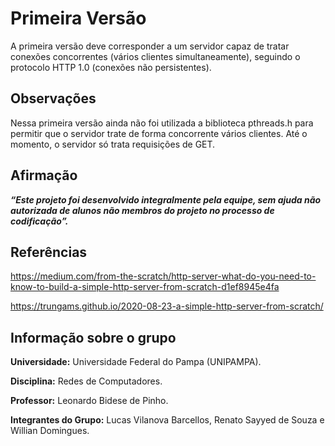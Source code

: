 # Primeira Versão

A primeira versão deve corresponder a um servidor capaz de tratar conexões concorrentes (vários clientes simultaneamente), seguindo o protocolo HTTP 1.0 (conexões não persistentes).

## Observações

Nessa primeira versão ainda não foi utilizada a biblioteca pthreads.h para permitir que o servidor trate de forma concorrente vários clientes. Até o momento, o servidor só trata requisições de GET.

## Afirmação

***“Este projeto foi desenvolvido integralmente pela equipe, sem ajuda não autorizada de alunos não membros do projeto no processo de codificação”.***

## Referências

https://medium.com/from-the-scratch/http-server-what-do-you-need-to-know-to-build-a-simple-http-server-from-scratch-d1ef8945e4fa

https://trungams.github.io/2020-08-23-a-simple-http-server-from-scratch/

## Informação sobre o grupo

**Universidade:** Universidade Federal do Pampa (UNIPAMPA).

**Disciplina:** Redes de Computadores.

**Professor:** Leonardo Bidese de Pinho.

**Integrantes do Grupo:** Lucas Vilanova Barcellos, Renato Sayyed de Souza e Willian Domingues.

